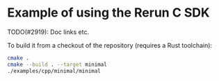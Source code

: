 # Example of using the Rerun C SDK

TODO(#2919): Doc links etc.


To build it from a checkout of the repository (requires a Rust toolchain):
```bash
cmake .
cmake --build . --target minimal
./examples/cpp/minimal/minimal
```
